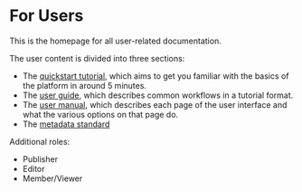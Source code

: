 # For Users
<!-- To Be Populated -->

This is the homepage for all user-related documentation.

The user content is divided into three sections:

* The [quickstart tutorial](quickstart/index.md), which aims to get you familiar with the basics of the platform in around 5 minutes.
* The [user guide](guide/index.md), which describes common workflows in a tutorial format.
* The [user manual](manual/index.md), which describes each page of the user interface and what the various options on that page do.
* The [metadata standard](./research/index.md)

<!-- Luna create these .md files and add the links here -->
Additional roles:

* Publisher
* Editor
* Member/Viewer

<!-- Manual: briefly explain role is it purpose -->
<!-- guide: workflows for other roles (step by step)-->